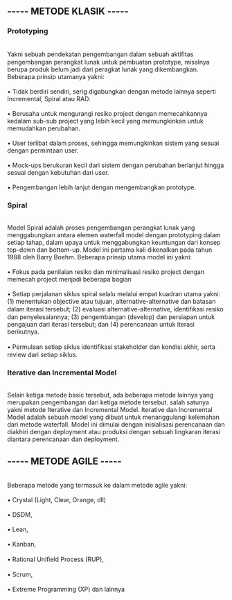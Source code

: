 <h2>----- METODE KLASIK -----</h2>
<h3>Prototyping</h3>
<br>Yakni sebuah pendekatan pengembangan dalam sebuah aktiﬁtas pengembangan perangkat lunak untuk pembuatan prototype,  misalnya berupa produk belum jadi dari peragkat lunak yang dikembangkan.   Beberapa prinsip utamanya yakni:</br>
<br>• Tidak  berdiri  sendiri,   serig  digabungkan  dengan metode lainnya seperti Incremental, Spiral atau RAD.</br>
<br>• Berusaha  untuk  mengurangi  resiko  project  dengan memecahkannya kedalam sub-sub project yang lebih kecil  yang  memungkinkan  untuk  memudahkan  perubahan.</br>
<br>• User terlibat dalam proses, sehingga memungkinkan sistem yang sesuai dengan permintaan user.</br>
<br>• Mock-ups berukuran kecil dari sistem dengan perubahan  berlanjut  hingga  sesuai  dengan  kebutuhan  dari user.</br>
<br>• Pengembangan lebih lanjut dengan mengembangkan prototype.</br>
<h3>Spiral</h3>
<br>Model Spiral adalah proses pengembangan perangkat lunak yang menggabungkan antara elemen waterfall model dengan prototyping dalam setiap tahap, dalam upaya untuk menggabungkan keuntungan dari konsep top-down dan bottom-up.  Model ini pertama kali dikenalkan pada tahun 1988 oleh Barry Boehm. Beberapa prinsip utama model ini yakni:</br>
<br>• Fokus pada penilaian resiko dan minimalisasi resiko project  dengan  memecah  project  menjadi  beberapa bagian</br>
<br>• Setiap perjalanan siklus spiral selalu melalui empat kuadran utama yakni:  (1) menentukan objective atau tujuan,  alternative-alternative dan  batasan dalam  iterasi tersebut; (2) evaluasi alternative-alternative, identiﬁkasi resiko dan penyelesaiannya; (3) pengembangan (develop) dan persiapan untuk pengajuan dari iterasi tersebut; dan (4) perencanaan untuk iterasi berikutnya.</br>
<br>• Permulaan setiap siklus identiﬁkasi stakeholder dan kondisi akhir, serta review dari setiap siklus.</br>
<h3>Iterative dan Incremental Model</h3>
<br>Selain  ketiga  metode  basic  tersebut,   ada  beberapa metode lainnya yang merupakan pengembangan dari ketiga metode tersebut.  salah satunya yakni metode Iterative dan Incremental Model. Iterative dan Incremental Model adalah sebuah model yang dibuat untuk menanggulangi kelemahan dari metode  waterfall.  Model ini dimulai dengan inisialisasi perencanaan dan diakhiri dengan deployment atau produksi dengan sebuah lingkaran iterasi diantara perencanaan dan deployment.</br>
<h2>----- METODE AGILE -----</h2>
<br>Beberapa metode yang termasuk ke dalam metode agile yakni:</br>
<br>• Crystal (Light, Clear, Orange, dll)</br>
<br>• DSDM,</br>
<br>• Lean,</br>
<br>• Kanban,</br>
<br>• Rational Uniﬁeld Process (RUP),</br>
<br>• Scrum,</br>
<br>• Extreme Programming (XP) dan lainnya</br>

